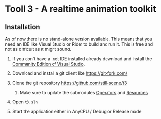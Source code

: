 # Tooll 3 - A realtime animation toolkit



## Installation

As of now there is no stand-alone version available. This means that you need an IDE like Visual Studio or Rider to build and run it. This is free and not as difficult as it might sound.

1. If you don't have a .net IDE installed already download and install the [Community Edition of Visual Studio](https://visualstudio.microsoft.com/downloads/). 
2. Download and install a git client like https://git-fork.com/
3. Clone the git repository https://github.com/still-scene/t3
   1. Make sure to update the submodules [Operators](https://github.com/still-scene/Operators) and [Resources](https://github.com/still-scene/Resources)

4. Open `t3.sln`
5. Start the application either in AnyCPU / Debug or Release mode





